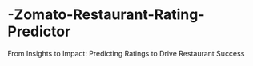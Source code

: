 # -Zomato-Restaurant-Rating-Predictor
From Insights to Impact: Predicting Ratings to Drive Restaurant Success
